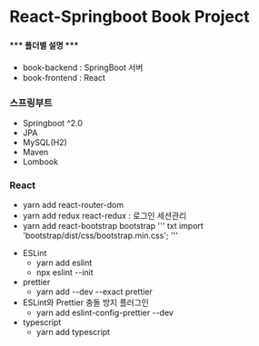 # React-Springboot Book Project 
###
#### *** 폴더별 설명 ***
+ book-backend : SpringBoot 서버 
+ book-frontend : React 
####
### 스프링부트
- Springboot ^2.0
- JPA
- MySQL(H2)
- Maven
- Lombook
####
### React 
- yarn add react-router-dom 
- yarn add redux react-redux : 로그인 세션관리 
- yarn add react-bootstrap bootstrap
  ''' txt
  import 'bootstrap/dist/css/bootstrap.min.css';
  '''
+ ESLint 
  - yarn add eslint
  - npx eslint --init
+ prettier
  - yarn add --dev --exact prettier
+ ESLint와 Prettier 충돌 방지 플러그인
  - yarn add eslint-config-prettier --dev
+ typescript
  - yarn add typescript